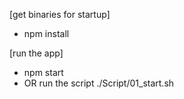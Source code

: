 
[get binaries for startup]
- npm install

[run the app]
- npm start
- OR run the script ./Script/01_start.sh

